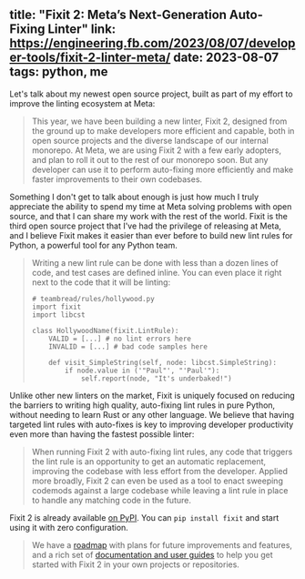 title: "Fixit 2: Meta’s Next-Generation Auto-Fixing Linter"
link: https://engineering.fb.com/2023/08/07/developer-tools/fixit-2-linter-meta/
date: 2023-08-07
tags: python, me
---

Let's talk about my newest open source project, built as part of my effort
to improve the linting ecosystem at Meta:

> This year, we have been building a new linter, Fixit 2, designed from the
ground up to make developers more efficient and capable, both in open source
projects and the diverse landscape of our internal monorepo. At Meta, we are
using Fixit 2 with a few early adopters, and plan to roll it out to the rest
of our monorepo soon. But any developer can use it to perform auto-fixing more
efficiently and make faster improvements to their own codebases.

Something I don't get to talk about enough is just how much I truly appreciate
the ability to spend my time at Meta solving problems with open source, and
that I can share my work with the rest of the world. Fixit is the third
open source project that I've had the privilege of releasing at Meta, and I
believe Fixit makes it easier than ever before to build new lint rules for
Python, a powerful tool for any Python team.

> Writing a new lint rule can be done with less than a dozen lines of code,
> and test cases are defined inline. You can even place it right next to the
> code that it will be linting:
>
> ```
> # teambread/rules/hollywood.py
> import fixit
> import libcst
>
> class HollywoodName(fixit.LintRule):
>     VALID = [...] # no lint errors here
>     INVALID = [...] # bad code samples here
>       
>     def visit_SimpleString(self, node: libcst.SimpleString):
>         if node.value in ('"Paul"', "'Paul'"):
>             self.report(node, "It's underbaked!")
> ```

Unlike other new linters on the market, Fixit is uniquely focused on reducing
the barriers to writing high quality, auto-fixing lint rules in pure Python,
without needing to learn Rust or any other language. We believe that having
targeted lint rules with auto-fixes is key to improving developer productivity
even more than having the fastest possible linter:

> When running Fixit 2 with auto-fixing lint rules, any code that triggers the
lint rule is an opportunity to get an automatic replacement, improving the
codebase with less effort from the developer. Applied more broadly, Fixit 2
can even be used as a tool to enact sweeping codemods against a large codebase
while leaving a lint rule in place to handle any matching code in the future.

Fixit 2 is already available [on PyPI](https://pypi.org/project/fixit/).
You can `pip install fixit` and start using it with zero configuration.

> We have a [roadmap][] with plans for future improvements and features, and a
rich set of [documentation and user guides][docs] to help you get started with
Fixit 2 in your own projects or repositories.

[roadmap]: https://github.com/Instagram/Fixit/milestones
[docs]: https://fixit.rtfd.io/en/latest/
